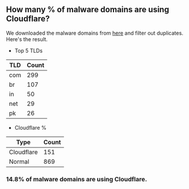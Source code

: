 ## How many % of malware domains are using Cloudflare?


We downloaded the malware domains from [here](https://urlhaus.abuse.ch) and filter out duplicates.
Here's the result.


[//]: # (start replacement)


- Top 5 TLDs

| TLD | Count |
| --- | --- |
| com | 299 |
| br | 107 |
| in | 50 |
| net | 29 |
| pk | 26 |


- Cloudflare %

| Type | Count |
| --- | --- |
| Cloudflare | 151 |
| Normal | 869 |


### 14.8% of malware domains are using Cloudflare.
